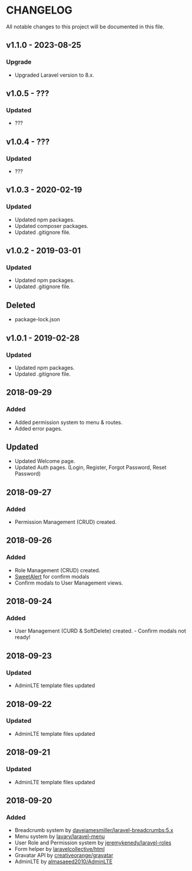 # CHANGELOG
All notable changes to this project will be documented in this file.

## v1.1.0 - 2023-08-25
### Upgrade
* Upgraded Laravel version to 8.x.

## v1.0.5 - ???
### Updated
* ???

## v1.0.4 - ???
### Updated
* ???

## v1.0.3 - 2020-02-19
### Updated
* Updated npm packages.
* Updated composer packages.
* Updated .gitignore file.

## v1.0.2 - 2019-03-01
### Updated
* Updated npm packages.
* Updated .gitignore file.

## Deleted
* package-lock.json

## v1.0.1 - 2019-02-28
### Updated
* Updated npm packages.
* Updated .gitignore file.

## 2018-09-29
### Added
* Added permission system to menu & routes.
* Added error pages.

## Updated
* Updated Welcome page.
* Updated Auth pages. (Login, Register, Forgot Password, Reset Password)

## 2018-09-27
### Added
* Permission Management (CRUD) created.

## 2018-09-26
### Added
* Role Management (CRUD) created.
* [SweetAlert](https://sweetalert.js.org/) for confirm modals
* Confirm modals to User Management views.

## 2018-09-24
### Added
* User Management (CURD & SoftDelete) created. - Confirm modals not ready!

## 2018-09-23
### Updated
* AdminLTE template files updated

## 2018-09-22
### Updated
* AdminLTE template files updated

## 2018-09-21
### Updated
* AdminLTE template files updated

## 2018-09-20
### Added
* Breadcrumb system by [davejamesmiller/laravel-breadcrumbs:5.x](https://github.com/davejamesmiller/laravel-breadcrumbs)
* Menu system by [lavary/laravel-menu](https://github.com/lavary/laravel-menu)
* User Role and Permission system by [jeremykenedy/laravel-roles](https://github.com/jeremykenedy/laravel-roles)
* Form helper by [laravelcollective/html](https://laravelcollective.com/docs/master/html)
* Gravatar API by [creativeorange/gravatar](https://github.com/creativeorange/gravatar)
* AdminLTE by [almasaeed2010/AdminLTE](https://github.com/almasaeed2010/AdminLTE)
